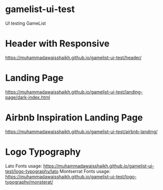 # gamelist-ui-test
UI testing GameList

# Header with Responsive
https://muhammadawaisshaikh.github.io/gamelist-ui-test/header/

# Landing Page
https://muhammadawaisshaikh.github.io/gamelist-ui-test/landing-page/dark-index.html

# Airbnb Inspiration Landing Page
https://muhammadawaisshaikh.github.io/gamelist-ui-test/airbnb-landing/

# Logo Typography
Lato Fonts usage: https://muhammadawaisshaikh.github.io/gamelist-ui-test/logo-typography/lato
Montserrat Fonts usage: https://muhammadawaisshaikh.github.io/gamelist-ui-test/logo-typography/monsterat/
